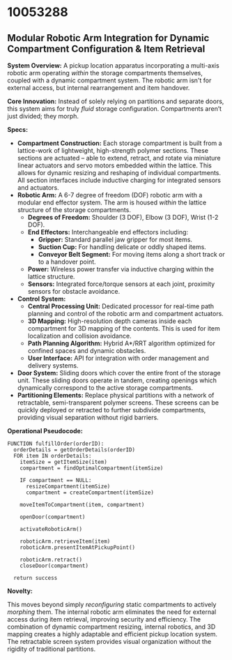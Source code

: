 # 10053288

## Modular Robotic Arm Integration for Dynamic Compartment Configuration & Item Retrieval

**System Overview:** A pickup location apparatus incorporating a multi-axis robotic arm operating *within* the storage compartments themselves, coupled with a dynamic compartment system. The robotic arm isn't for external access, but internal rearrangement and item handover.

**Core Innovation:** Instead of solely relying on partitions and separate doors, this system aims for truly *fluid* storage configuration. Compartments aren’t just divided; they morph.

**Specs:**

*   **Compartment Construction:**  Each storage compartment is built from a lattice-work of lightweight, high-strength polymer sections. These sections are actuated – able to extend, retract, and rotate via miniature linear actuators and servo motors embedded within the lattice.  This allows for dynamic resizing and reshaping of individual compartments.  All section interfaces include inductive charging for integrated sensors and actuators.
*   **Robotic Arm:** A 6-7 degree of freedom (DOF) robotic arm with a modular end effector system. The arm is housed *within* the lattice structure of the storage compartments.  
    *   **Degrees of Freedom:** Shoulder (3 DOF), Elbow (3 DOF), Wrist (1-2 DOF).
    *   **End Effectors:** Interchangeable end effectors including:
        *   **Gripper:** Standard parallel jaw gripper for most items.
        *   **Suction Cup:**  For handling delicate or oddly shaped items.
        *   **Conveyor Belt Segment:** For moving items along a short track or to a handover point.
    *   **Power:** Wireless power transfer via inductive charging within the lattice structure.
    *   **Sensors:** Integrated force/torque sensors at each joint, proximity sensors for obstacle avoidance.
*   **Control System:**
    *   **Central Processing Unit:** Dedicated processor for real-time path planning and control of the robotic arm and compartment actuators.
    *   **3D Mapping:**  High-resolution depth cameras inside each compartment for 3D mapping of the contents. This is used for item localization and collision avoidance.
    *   **Path Planning Algorithm:**  Hybrid A*/RRT algorithm optimized for confined spaces and dynamic obstacles.
    *   **User Interface:**  API for integration with order management and delivery systems.
*   **Door System:**  Sliding doors which cover the entire front of the storage unit.  These sliding doors operate in tandem, creating openings which dynamically correspond to the active storage compartments.
*   **Partitioning Elements:** Replace physical partitions with a network of retractable, semi-transparent polymer screens. These screens can be quickly deployed or retracted to further subdivide compartments, providing visual separation without rigid barriers.

**Operational Pseudocode:**

```
FUNCTION fulfillOrder(orderID):
  orderDetails = getOrderDetails(orderID)
  FOR item IN orderDetails:
    itemSize = getItemSize(item)
    compartment = findOptimalCompartment(itemSize)
    
    IF compartment == NULL:
      resizeCompartment(itemSize)
      compartment = createCompartment(itemSize)
    
    moveItemToCompartment(item, compartment)
    
    openDoor(compartment)
    
    activateRoboticArm()
    
    roboticArm.retrieveItem(item)
    roboticArm.presentItemAtPickupPoint()
    
    roboticArm.retract()
    closeDoor(compartment)
  
  return success
```

**Novelty:**

This moves beyond simply *reconfiguring* static compartments to actively *morphing* them. The internal robotic arm eliminates the need for external access during item retrieval, improving security and efficiency. The combination of dynamic compartment resizing, internal robotics, and 3D mapping creates a highly adaptable and efficient pickup location system. The retractable screen system provides visual organization without the rigidity of traditional partitions.